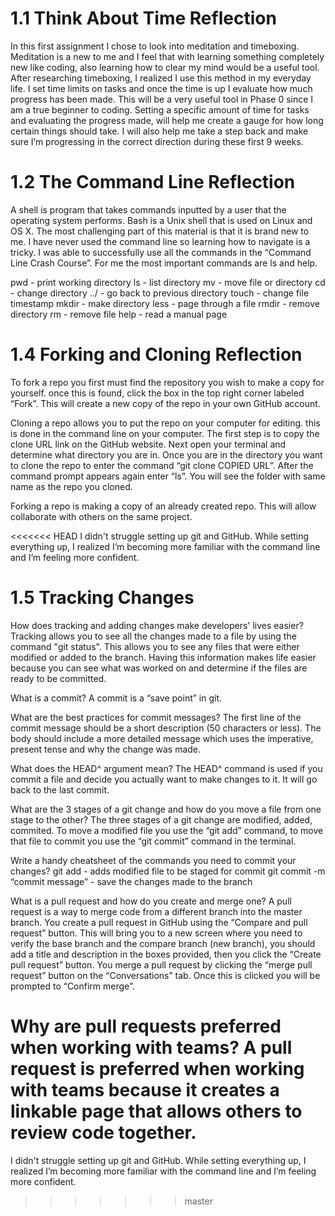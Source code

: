 # 1.1 Think About Time Reflection
In this first assignment I chose to look into meditation and timeboxing. Meditation is a new to me and I feel that with learning something completely new like coding, also learning how to clear my mind would be a useful tool. After researching timeboxing, I realized I use this method in my everyday life. I set time limits on tasks and once the time is up I evaluate how much progress has been made. This will be a very useful tool in Phase 0 since I am a true beginner to coding. Setting a specific amount of time for tasks and evaluating the progress made, will help me create a gauge for how long certain things should take. I will also help me take a step back and make sure I’m progressing in the correct direction during these first 9 weeks.

# 1.2 The Command Line Reflection
A shell is program that takes commands inputted by a user that the operating system performs. Bash is a Unix shell that is used on Linux and OS X.  The most challenging part of this material is that it is brand new to me. I have never used the command line so learning how to navigate is a tricky. I was able to successfully use all the commands in the “Command Line Crash Course”.  For me the most important commands are ls and help.

pwd - print working directory
ls - list directory
mv - move file or directory
cd - change directory
../ - go back to previous directory
touch - change file timestamp
mkdir - make directory
less - page through a file
rmdir - remove directory
rm - remove file
help - read a manual page

# 1.4 Forking and Cloning Reflection
To fork a repo you first must find the repository you wish to make a copy for yourself. once this is found, click the box in the top right corner labeled “Fork”. This will create a new copy of the repo in your own GitHub account.

Cloning a repo allows you to put the repo on your computer for editing. this is done in the command line on your computer. The first step is to copy the clone URL link on the GitHub website. Next open your terminal and determine what directory you are in. Once you are in the directory you want to clone the repo to enter the command “git clone COPIED URL”. After the command prompt appears again enter “ls”. You will see the folder with same name as the repo you cloned.

Forking a repo is making a copy of an already created repo. This will allow collaborate with others on the same project.

<<<<<<< HEAD
I didn't struggle setting up git and GitHub. While setting everything up, I realized I’m becoming more familiar with the command line and I’m feeling more confident.

# 1.5 Tracking Changes
How does tracking and adding changes make developers' lives easier?
 Tracking allows you to see all the changes made to a file by using the command "git status". This allows you to see any files that were either modified or added to the branch. Having this information makes life easier because you can see what was worked on and determine if the files are ready to be committed. 

What is a commit?
 A commit is a “save point” in git.

What are the best practices for commit messages?
 The first line of the commit message should be a short description (50 characters or less).
 The body should include a more detailed message which uses the imperative, present tense and why the change was made.

What does the HEAD^ argument mean?
 The HEAD^ command is used if you commit a file and decide you actually want to make changes to it. It will go back to the last commit.

What are the 3 stages of a git change and how do you move a file from one stage to the other?
 The three stages of a git change are modified, added, commited. To move a modified file you use the “git add” command, to move that file to commit you use the “git commit” command in the terminal. 

Write a handy cheatsheet of the commands you need to commit your changes?
  git add - adds modified file to be staged for commit
  git commit -m “commit message” - save the changes made to the branch  

What is a pull request and how do you create and merge one?
  A pull request is a way to merge code from a different branch into the master branch. You create a pull request in GitHub using the “Compare and pull request” button. This will bring you to a new screen where you need to verify the base branch and the compare branch (new branch), you should add a title and description in the boxes provided, then you click the “Create pull request” button. You merge a pull request by clicking the “merge pull request” button on the “Conversations” tab. Once this is clicked you will be prompted to “Confirm merge”.

Why are pull requests preferred when working with teams?
  A pull request is preferred when working with teams because it creates a linkable page that allows others to review code together.
=======
I didn't struggle setting up git and GitHub. While setting everything up, I realized I’m becoming more familiar with the command line and I’m feeling more confident.
>>>>>>> master
